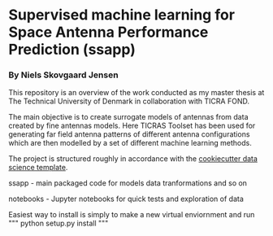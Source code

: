 # Supervised machine learning for Space Antenna Performance Prediction (ssapp)
### By Niels Skovgaard Jensen
This repository is an overview of the work conducted as my master thesis at The Technical University of Denmark in collaboration with TICRA FOND. 

The main objective is to create surrogate models of antennas from data created by fine antennas models. Here TICRAS Toolset has been used for generating far field antenna patterns of different antenna configurations which are then modelled by a set of different machine learning methods.



The project is structured roughly in accordance with the [cookiecutter data science template](https://drivendata.github.io/cookiecutter-data-science/).

ssapp - main packaged code for models data tranformations and so on

notebooks - Jupyter notebooks for quick tests and exploration of data



Easiest way to install is simply to make a new virtual enviornment and run
"""
python setup.py install
"""
